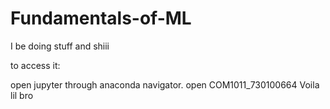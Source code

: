 # Fundamentals-of-ML

I be doing stuff and shiii

to access it: 

open jupyter through anaconda navigator.
open COM1011_730100664
Voila lil bro

